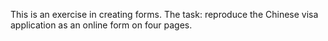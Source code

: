 This is an exercise in creating forms. The task: reproduce the Chinese visa application as an online form on four pages.
